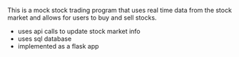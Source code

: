 This is a mock stock trading program that uses real time data from the stock market and allows for users to buy and sell stocks.

- uses api calls to update stock market info
- uses sql database
- implemented as a flask app
